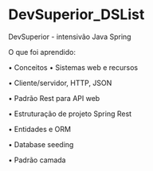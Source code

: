 # DevSuperior_DSList
DevSuperior - intensivão Java Spring

O que foi aprendido:

• Conceitos
• Sistemas web e recursos

• Cliente/servidor, HTTP, JSON

• Padrão Rest para API web

• Estruturação de projeto Spring Rest

• Entidades e ORM

• Database seeding

• Padrão camada
